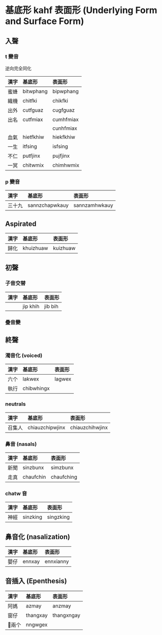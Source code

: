 # 基底形 kahf 表面形 (Underlying Form and Surface Form)

## 入聲

### t 變音

逆向完全同化

| 漢字 | 基底形 | 表面形 |
| :--- | :--- | :--- |
| 蜜蜂 | bitwphang | bipwphang |
| 織機 | chitfki | chikfki |
| 出外 | cutfguaz | cugfguaz |
| 出名 | cutfmiax | cumhfmiax |
||| cunhfmiax |
| 血氣 | hietfkhiw | hiekfkhiw |
| 一生 | itfsing | isfsing |
| 不仁 | putfjinx | pujfjinx |
| 一冥 | chitwmix | chimhwmix |

### p 變音

| 漢字 | 基底形 | 表面形 |
| :--- | :--- | :--- |
| 三十九 | sannzchapwkauy | sannzamhwkauy |

## Aspirated

| 漢字 | 基底形 | 表面形 |
| :--- | :--- | :--- |
| 歸化 | khuizhuaw | kuizhuaw |

## 初聲

### 子音交替

| 漢字 | 基底形 | 表面形 |
| :--- | :--- | :--- |
|| jip khih | jib bih |

### 疊音變

## 終聲

### 濁音化 (voiced)

| 漢字 | 基底形 | 表面形 |
| :--- | :--- | :--- |
| 六个 | lakwex | lagwex |
| 執行 | chibwhingx |

### neutrals

| 漢字 | 基底形 | 表面形 |
| :--- | :--- | :--- |
| 召集人 | chiauzchipwjinx | chiauzchihwjinx |

### 鼻音 (nasals)

| 漢字 | 基底形 | 表面形 |
| :--- | :--- | :--- |
| 新聞 | sinzbunx | simzbunx |
| 走真 | chaufchin | chaufching |

### chatw 音

| 漢字 | 基底形 | 表面形 |
| :--- | :--- | :--- |
| 神經 | sinzking | singzking |

## 鼻音化 (nasalization)

| 漢字 | 基底形 | 表面形 |
| :--- | :--- | :--- |
| 嬰仔 | ennxay | ennxianny |

## 音插入 (Epenthesis)

| 漢字 | 基底形 | 表面形 |
| :--- | :--- | :--- |
| 阿媽 | azmay | anzmay |
| 窗仔 | thangxay | thangxngay |
| 兩个 | nngwgex |
